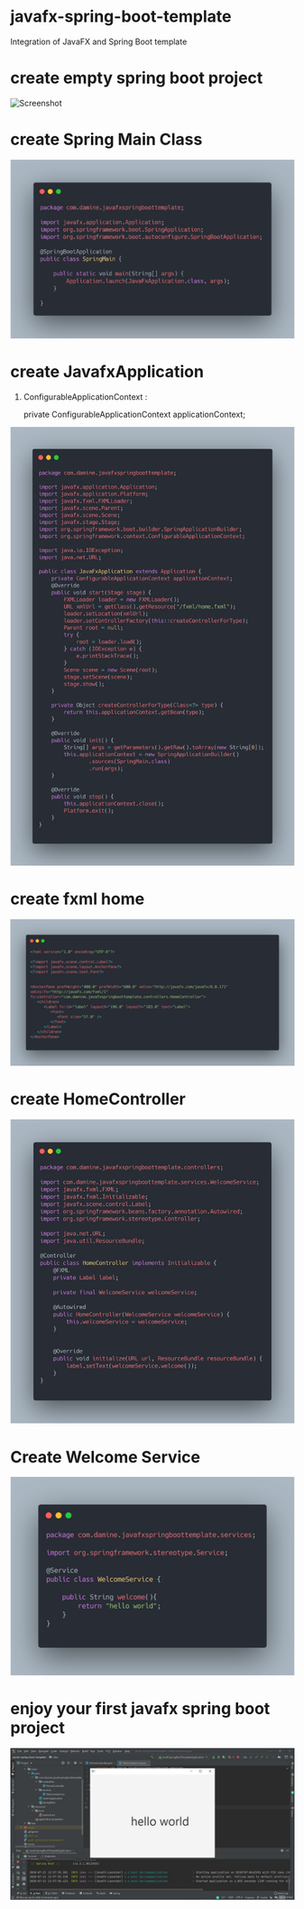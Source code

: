 # javafx-spring-boot-template
Integration of JavaFX and Spring Boot template

# create empty spring boot project

![Screenshot](https://miro.medium.com/max/910/1*DaNjDrcwZ0uzRYU3kyaZdg.png)

# create Spring Main Class

![Screenshot](images/carbon.png)

# create JavafxApplication

1) ConfigurableApplicationContext :

   private ConfigurableApplicationContext applicationContext;
   
   


![Screenshot](images/carbon2.png)

# create fxml home

![Screenshot](images/carbon3.png)

# create HomeController

![Screenshot](images/carbon4.png)

# Create Welcome Service

![Screenshot](images/carbon5.png)

# enjoy your first javafx spring boot project

![Screenshot](images/Capture.JPG)
